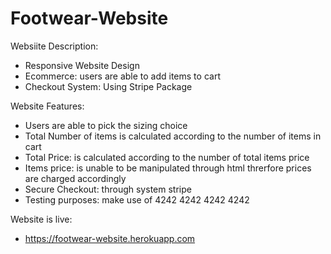 # Footwear-Website

Websiite Description:
- Responsive Website Design 
- Ecommerce: users are able to add items to cart
- Checkout System: Using Stripe Package

Website Features:
- Users are able to pick the sizing choice <br>
- Total Number of items is calculated according to the number of items in cart <br>
- Total Price: is calculated according to the number of total items price 
- Items price: is unable to be manipulated through html threrfore prices are charged accordingly
- Secure Checkout: through system stripe 
- Testing purposes: make use of 4242 4242 4242 4242 



Website is live:
- https://footwear-website.herokuapp.com
